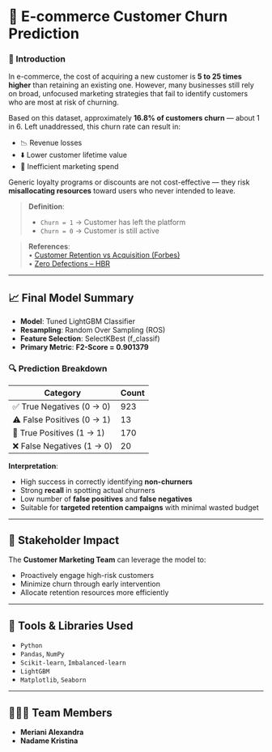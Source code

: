 # 🛒 E-commerce Customer Churn Prediction

### 📌 Introduction
In e-commerce, the cost of acquiring a new customer is **5 to 25 times higher** than retaining an existing one. However, many businesses still rely on broad, unfocused marketing strategies that fail to identify customers who are most at risk of churning.

Based on this dataset, approximately **16.8% of customers churn** — about 1 in 6. Left unaddressed, this churn rate can result in:
- 📉 Revenue losses  
- ⬇️ Lower customer lifetime value  
- 💸 Inefficient marketing spend  

Generic loyalty programs or discounts are not cost-effective — they risk **misallocating resources** toward users who never intended to leave.

> **Definition**:  
> - `Churn = 1` → Customer has left the platform  
> - `Churn = 0` → Customer is still active  

> **References**:  
> • [Customer Retention vs Acquisition (Forbes)](https://www.forbes.com/councils/forbesbusinesscouncil/2022/12/12/customer-retention-versus-customer-acquisition)  
> • [Zero Defections – HBR](https://hbr.org/1990/09/zero-defections-quality-comes-to-services)

---

## 📈 Final Model Summary

- **Model**: Tuned LightGBM Classifier  
- **Resampling**: Random Over Sampling (ROS)  
- **Feature Selection**: SelectKBest (f_classif)  
- **Primary Metric**: **F2-Score = 0.901379**

### 🔍 Prediction Breakdown
| Category                       | Count |
|--------------------------------|-------|
| ✅ True Negatives (0 → 0)      | 923   |
| ⚠️ False Positives (0 → 1)     | 13    |
| 🎯 True Positives (1 → 1)      | 170   |
| ❌ False Negatives (1 → 0)     | 20    |

**Interpretation**:
- High success in correctly identifying **non-churners**
- Strong **recall** in spotting actual churners
- Low number of **false positives** and **false negatives**
- Suitable for **targeted retention campaigns** with minimal wasted budget

---

## 👥 Stakeholder Impact

The **Customer Marketing Team** can leverage the model to:
- Proactively engage high-risk customers  
- Minimize churn through early intervention  
- Allocate retention resources more efficiently

---

## 🧰 Tools & Libraries Used
- `Python`
- `Pandas`, `NumPy`
- `Scikit-learn`, `Imbalanced-learn`
- `LightGBM`
- `Matplotlib`, `Seaborn`
---

## 🧑‍🤝‍🧑 Team Members
- **Meriani Alexandra**  
- **Nadame Kristina**
